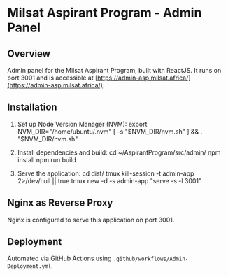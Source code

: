 # Milsat Aspirant Program - Admin Panel

## Overview
Admin panel for the Milsat Aspirant Program, built with ReactJS. It runs on port 3001 and is accessible at [https://admin-asp.milsat.africa/](https://admin-asp.milsat.africa/).

## Installation

1. Set up Node Version Manager (NVM):
export NVM_DIR="/home/ubuntu/.nvm"
[ -s "$NVM_DIR/nvm.sh" ] && . "$NVM_DIR/nvm.sh"

2. Install dependencies and build:
cd ~/AspirantProgram/src/admin/
npm install
npm run build

3. Serve the application:
cd dist/
tmux kill-session -t admin-app 2>/dev/null || true
tmux new -d -s admin-app "serve -s -l 3001"

## Nginx as Reverse Proxy
Nginx is configured to serve this application on port 3001.

## Deployment
Automated via GitHub Actions using `.github/workflows/Admin-Deployment.yml`.
